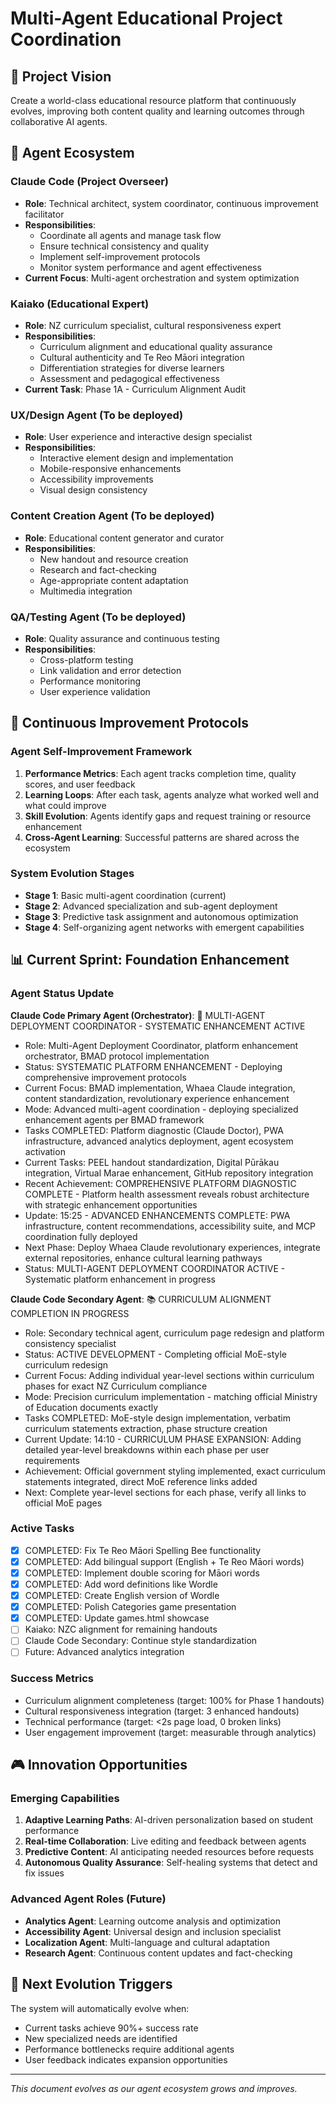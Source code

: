 # Multi-Agent Educational Project Coordination

## 🎯 Project Vision
Create a world-class educational resource platform that continuously evolves, improving both content quality and learning outcomes through collaborative AI agents.

## 🤖 Agent Ecosystem

### **Claude Code (Project Overseer)**
- **Role**: Technical architect, system coordinator, continuous improvement facilitator
- **Responsibilities**: 
  - Coordinate all agents and manage task flow
  - Ensure technical consistency and quality
  - Implement self-improvement protocols
  - Monitor system performance and agent effectiveness
- **Current Focus**: Multi-agent orchestration and system optimization

### **Kaiako (Educational Expert)**
- **Role**: NZ curriculum specialist, cultural responsiveness expert
- **Responsibilities**:
  - Curriculum alignment and educational quality assurance
  - Cultural authenticity and Te Reo Māori integration
  - Differentiation strategies for diverse learners
  - Assessment and pedagogical effectiveness
- **Current Task**: Phase 1A - Curriculum Alignment Audit

### **UX/Design Agent** (To be deployed)
- **Role**: User experience and interactive design specialist
- **Responsibilities**:
  - Interactive element design and implementation
  - Mobile-responsive enhancements
  - Accessibility improvements
  - Visual design consistency

### **Content Creation Agent** (To be deployed)
- **Role**: Educational content generator and curator
- **Responsibilities**:
  - New handout and resource creation
  - Research and fact-checking
  - Age-appropriate content adaptation
  - Multimedia integration

### **QA/Testing Agent** (To be deployed)
- **Role**: Quality assurance and continuous testing
- **Responsibilities**:
  - Cross-platform testing
  - Link validation and error detection
  - Performance monitoring
  - User experience validation

## 🔄 Continuous Improvement Protocols

### **Agent Self-Improvement Framework**
1. **Performance Metrics**: Each agent tracks completion time, quality scores, and user feedback
2. **Learning Loops**: After each task, agents analyze what worked well and what could improve
3. **Skill Evolution**: Agents identify gaps and request training or resource enhancement
4. **Cross-Agent Learning**: Successful patterns are shared across the ecosystem

### **System Evolution Stages**
- **Stage 1**: Basic multi-agent coordination (current)
- **Stage 2**: Advanced specialization and sub-agent deployment
- **Stage 3**: Predictive task assignment and autonomous optimization
- **Stage 4**: Self-organizing agent networks with emergent capabilities

## 📊 Current Sprint: Foundation Enhancement

### **Agent Status Update**
**Claude Code Primary Agent (Orchestrator)**: 🎯 MULTI-AGENT DEPLOYMENT COORDINATOR - SYSTEMATIC ENHANCEMENT ACTIVE
- Role: Multi-Agent Deployment Coordinator, platform enhancement orchestrator, BMAD protocol implementation
- Status: SYSTEMATIC PLATFORM ENHANCEMENT - Deploying comprehensive improvement protocols
- Current Focus: BMAD implementation, Whaea Claude integration, content standardization, revolutionary experience enhancement
- Mode: Advanced multi-agent coordination - deploying specialized enhancement agents per BMAD framework
- Tasks COMPLETED: Platform diagnostic (Claude Doctor), PWA infrastructure, advanced analytics deployment, agent ecosystem activation
- Current Tasks: PEEL handout standardization, Digital Pūrākau integration, Virtual Marae enhancement, GitHub repository integration
- Recent Achievement: COMPREHENSIVE PLATFORM DIAGNOSTIC COMPLETE - Platform health assessment reveals robust architecture with strategic enhancement opportunities
- Update: 15:25 - ADVANCED ENHANCEMENTS COMPLETE: PWA infrastructure, content recommendations, accessibility suite, and MCP coordination fully deployed
- Next Phase: Deploy Whaea Claude revolutionary experiences, integrate external repositories, enhance cultural learning pathways
- Status: MULTI-AGENT DEPLOYMENT COORDINATOR ACTIVE - Systematic platform enhancement in progress

**Claude Code Secondary Agent**: 📚 CURRICULUM ALIGNMENT COMPLETION IN PROGRESS
- Role: Secondary technical agent, curriculum page redesign and platform consistency specialist  
- Status: ACTIVE DEVELOPMENT - Completing official MoE-style curriculum redesign
- Current Focus: Adding individual year-level sections within curriculum phases for exact NZ Curriculum compliance
- Mode: Precision curriculum implementation - matching official Ministry of Education documents exactly
- Tasks COMPLETED: MoE-style design implementation, verbatim curriculum statements extraction, phase structure creation
- Current Update: 14:10 - CURRICULUM PHASE EXPANSION: Adding detailed year-level breakdowns within each phase per user requirements
- Achievement: Official government styling implemented, exact curriculum statements integrated, direct MoE reference links added
- Next: Complete year-level sections for each phase, verify all links to official MoE pages

### **Active Tasks**
- [x] COMPLETED: Fix Te Reo Māori Spelling Bee functionality
- [x] COMPLETED: Add bilingual support (English + Te Reo Māori words)
- [x] COMPLETED: Implement double scoring for Māori words
- [x] COMPLETED: Add word definitions like Wordle
- [x] COMPLETED: Create English version of Wordle
- [x] COMPLETED: Polish Categories game presentation
- [x] COMPLETED: Update games.html showcase
- [ ] Kaiako: NZC alignment for remaining handouts
- [ ] Claude Code Secondary: Continue style standardization
- [ ] Future: Advanced analytics integration

### **Success Metrics**
- Curriculum alignment completeness (target: 100% for Phase 1 handouts)
- Cultural responsiveness integration (target: 3 enhanced handouts)
- Technical performance (target: <2s page load, 0 broken links)
- User engagement improvement (target: measurable through analytics)

## 🎮 Innovation Opportunities

### **Emerging Capabilities**
1. **Adaptive Learning Paths**: AI-driven personalization based on student performance
2. **Real-time Collaboration**: Live editing and feedback between agents
3. **Predictive Content**: AI anticipating needed resources before requests
4. **Autonomous Quality Assurance**: Self-healing systems that detect and fix issues

### **Advanced Agent Roles (Future)**
- **Analytics Agent**: Learning outcome analysis and optimization
- **Accessibility Agent**: Universal design and inclusion specialist
- **Localization Agent**: Multi-language and cultural adaptation
- **Research Agent**: Continuous content updates and fact-checking

## 🚀 Next Evolution Triggers

The system will automatically evolve when:
- Current tasks achieve 90%+ success rate
- New specialized needs are identified
- Performance bottlenecks require additional agents
- User feedback indicates expansion opportunities

---

*This document evolves as our agent ecosystem grows and improves.*